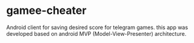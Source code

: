# gamee-cheater
Android client for saving desired score for telegram games.
this app was developed based on android MVP (Model-View-Presenter) architecture.
